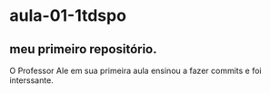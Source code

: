 # aula-01-1tdspo
## meu primeiro repositório.
O Professor Ale em sua primeira aula ensinou a fazer commits e foi interssante.
